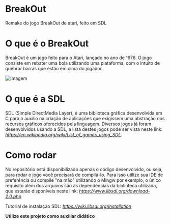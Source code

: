 # BreakOut
Remake do jogo BreakOut de atari, feito em SDL

# O que é o BreakOut
  
  BreakOut é um jogo feito para o Atari, lançado no ano de 1976. O jogo consiste em rebater uma bola utilizando uma plataforma, com o intuito de quebrar barras que estão em cima do jogador.
  
  ![imagem](https://i.pinimg.com/236x/16/2a/3b/162a3bf5f83c9bd89fc6b7d4944b3e12--atari-breakout-best-games.jpg)
  
# O que é a SDL

  SDL (Simple DirectMedia Layer), é uma biblioteca gráfica desenvolvida em C para o auxílio na criação de aplicações que exigissem uma abstração dos recursos gráficos oferecidos pela linguagem. Diversos jogos já foram desenvolvidos usando a SDL, a lista destes jogos pode ser vista neste link: *https://en.wikipedia.org/wiki/List_of_games_using_SDL*.
  
# Como rodar

  No repositório está disponibilizado apenas o código desenvolvido, ou seja, para rodar o jogo você precisará de compilá-lo. Para isso utilize sua IDE de preferência ou compile "na mão" utilizando o Mingw por exemplo, o único requisito além dos arquivos são as dependências da biblioteca utilizada, que estarão disponíveis neste link: *https://www.libsdl.org/download-2.0.php*
  
Tutorial de instalação SDL: *https://wiki.libsdl.org/Installation*

  **Utilize este projeto como auxiliar didático**
